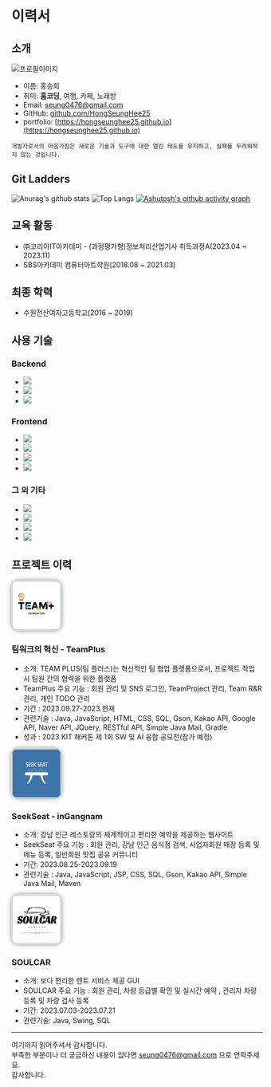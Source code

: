 # 이력서

## 소개
<img src="https://github.com/HongSeungHee25/My-RESUME/raw/master/images/홍승희.jpg" alt="프로필이미지" width="200" />

- 이름: 홍승희
- 취미: **홈코딩**, 여행, 카페, 노래방
- Email: seung0476@gmail.com
- GitHub: [github.com/HongSeungHee25](https://github.com/HongSeungHee25)
- portfolio: [https://hongseunghee25.github.io](https://hongseunghee25.github.io)

```
개발자로서의 마음가짐은 새로운 기술과 도구에 대한 열린 태도를 유지하고, 실패를 두려워하지 않는 것입니다.
```

<Chart src="https://ghchart.rshah.org/HongSeungHee25" />

## Git Ladders
![Anurag's github stats](https://github-readme-stats.vercel.app/api?username=HongSeungHee25&show_icons=true&theme=buefy)
![Top Langs](https://github-readme-stats.vercel.app/api/top-langs/?username=HongSeungHee25&layout=compact&theme=buefy)
[![Ashutosh's github activity graph](https://github-readme-activity-graph.vercel.app/graph?username=HongSeungHee25&theme=dracula)](https://github.com/HongSeungHee25/github-readme-activity-graph)

## 교육 활동
- ㈜코리아IT아카데미 - (과정평가형)정보처리산업기사 취득과정A(2023.04 ~ 2023.11)
- SBS아카데미 컴퓨터아트학원(2018.08 ~ 2021.03)

## 최종 학력
- 수원전산여자고등학교(2016 ~ 2019)

## 사용 기술
### Backend
- <img src="https://img.shields.io/badge/java-007396?style=for-the-badge&logo=OpenJDK&logoColor=white"> 
- <img src="https://img.shields.io/badge/oracle-F80000?style=for-the-badge&logo=oracle&logoColor=white"> 
- <img src="https://img.shields.io/badge/springboot-6DB33F?style=for-the-badge&logo=springboot&logoColor=white">

### Frontend
- <img src="https://img.shields.io/badge/html5-E34F26?style=for-the-badge&logo=html5&logoColor=white">
- <img src="https://img.shields.io/badge/css-1572B6?style=for-the-badge&logo=css3&logoColor=white"> 
- <img src="https://img.shields.io/badge/javascript-F7DF1E?style=for-the-badge&logo=javascript&logoColor=black"> 
- <img src="https://img.shields.io/badge/bootstrap-7952B3?style=for-the-badge&logo=bootstrap&logoColor=white">

### 그 외 기타
- <img src="https://img.shields.io/badge/github-181717?style=for-the-badge&logo=github&logoColor=white">
- <img src="https://img.shields.io/badge/gradle-02303A?style=for-the-badge&logo=gradle&logoColor=white">
- <img src="https://img.shields.io/badge/maven-C71A36?style=for-the-badge&logo=apachemaven&logoColor=white">
- <img src="https://img.shields.io/badge/apache tomcat-F8DC75?style=for-the-badge&logo=apachetomcat&logoColor=white">

## 프로젝트 이력

<img src='./images/TEAM.png' width="100" height="100" style="border-radius: 15%; overflow: hidden; box-shadow: 0px 0px 10px 0px rgba(0, 0, 0, 0.5);" />

### 팀워크의 혁신 - TeamPlus
- 소개: TEAM PLUS(팀 플러스)는 혁신적인 팀 협업 플랫폼으로서, 프로젝트 작업 시 팀원 간의 협력을 위한 플랫폼
- TeamPlus 주요 기능 : 회원 관리 및 SNS 로그인, TeamProject 관리, Team R&R 관리, 개인 TODO 관리
- 기간 : 2023.09.27-2023.현재
- 관련기술 : Java, JavaScript, HTML, CSS, SQL, Gson, Kakao API, Google API, Naver API, JQuery, RESTful API, Simple Java Mail, Gradle
- 성과 : 2023 KIT 해커톤 제 1회 SW 및 AI 융합 공모전(참가 예정)

<img src='./images/검색로고.png' width="100" height="100" style="border-radius: 15%; overflow: hidden; box-shadow: 0px 0px 10px 0px rgba(0, 0, 0, 0.5);" />

### SeekSeat - inGangnam
- 소개: 강남 인근 레스토랑의 체계적이고 편리한 예약을 제공하는 웹사이트
- SeekSeat 주요 기능 : 회원 관리, 강남 인근 음식점 검색, 사업자회원 매장 등록 및 메뉴 등록, 일반회원 맛집 공유 커뮤니티
- 기간: 2023.08.25-2023.09.19
- 관련기술 : Java, JavaScript, JSP, CSS, SQL, Gson, Kakao API, Simple Java Mail, Maven

<img src='./images/SOULCAR.png' width="100" height="100" style="border-radius: 15%; overflow: hidden; box-shadow: 0px 0px 10px 0px rgba(0, 0, 0, 0.5);" />

### SOULCAR
- 소개: 보다 편리한 렌트 서비스 제공 GUI
- SOULCAR 주요 기능 : 회원 관리, 차량 등급별 확인 및 실시간 예약 , 관리자 차량 등록 및 차량 검사 등록
- 기간: 2023.07.03-2023.07.21
- 관련기술: Java, Swing, SQL

----

여기까지 읽어주셔서 감사합니다. <br/>
부족한 부분이나 더 궁금하신 내용이 있다면 seung0476@gmail.com 으로 연락주세요.<br/>
감사합니다.
